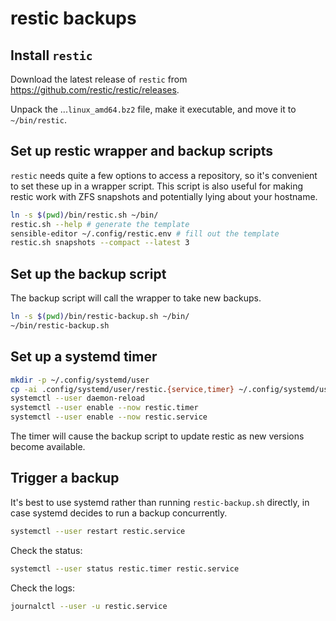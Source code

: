 # restic backups

## Install `restic`

Download the latest release of `restic` from
<https://github.com/restic/restic/releases>.

Unpack the ...`linux_amd64.bz2` file, make it executable, and move it to
`~/bin/restic`.

## Set up restic wrapper and backup scripts

`restic` needs quite a few options to access a repository, so it's convenient
to set these up in a wrapper script. This script is also useful for making
restic work with ZFS snapshots and potentially lying about your hostname.

```sh
ln -s $(pwd)/bin/restic.sh ~/bin/
restic.sh --help # generate the template
sensible-editor ~/.config/restic.env # fill out the template
restic.sh snapshots --compact --latest 3
```

## Set up the backup script

The backup script will call the wrapper to take new backups.

```sh
ln -s $(pwd)/bin/restic-backup.sh ~/bin/
~/bin/restic-backup.sh
```

## Set up a systemd timer

```sh
mkdir -p ~/.config/systemd/user
cp -ai .config/systemd/user/restic.{service,timer} ~/.config/systemd/user
systemctl --user daemon-reload
systemctl --user enable --now restic.timer
systemctl --user enable --now restic.service
```

The timer will cause the backup script to update restic as new versions become
available.

## Trigger a backup

It's best to use systemd rather than running `restic-backup.sh` directly,
in case systemd decides to run a backup concurrently.

```sh
systemctl --user restart restic.service
```

Check the status:
```sh
systemctl --user status restic.timer restic.service
```

Check the logs:

```sh
journalctl --user -u restic.service
```

